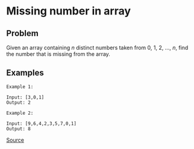 # Missing number in array

## Problem

Given an array containing _n_ distinct numbers taken from 0, 1, 2, ..., _n_, find the number that is missing from the array.

## Examples
```
Example 1:

Input: [3,0,1]
Output: 2

Example 2:

Input: [9,6,4,2,3,5,7,0,1]
Output: 8
```

[Source](https://leetcode.com/problems/missing-number/)
